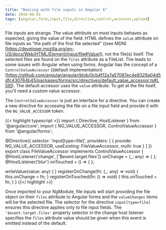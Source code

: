 ```yaml
---
title: "Dealing with file inputs in Angular 6"
date: 2018-06-01
tags: [angular,form,input,file,directive,control,accessor,upload]
---
```


File inputs are strange. The value attribute on most inputs behaves as expected, giving the value of the field. HTML defines the `value` attribute on file inputs as "the path of the first file selected" ((see MDN)[https://developer.mozilla.org/en-US/docs/Web/HTML/Element/input/file#Value]), not the file(s) itself. The selected files are found on the `files` attribute as a FileList. The leads to some issues with Angular when using forms. Angular has the concept of a `ControlValueAccessor` ((default implementation)[https://github.com/angular/angular/blob/0cb4f12a7a57087ec4e8329a04d5dfc430764b45/packages/forms/src/directives/default_value_accessor.ts#L59]). The default accessor uses the `value` attribute. To get at the file itself, you'll need a custom value accessor.

The `ControlValueAccessor` is just an interface for a directive. You can create a new directive for accessing the file on a file input field and provide it with the `NG_VALUE_ACCESSOR` token.

{{< highlight typescript >}}
import { Directive, HostListener } from '@angular/core';
import { NG_VALUE_ACCESSOR, ControlValueAccessor } from '@angular/forms';

@Directive({
  selector: 'input[type=file]',
  providers: [
    { provide: NG_VALUE_ACCESSOR, useExisting: FileValueAccessor, multi: true }
  ]
})
export class FileValueAccessor implements ControlValueAccessor {
  @HostListener('change', ['$event.target.files']) onChange = (_: any) => { };
  @HostListener('blur') onTouched = () => { };

  writeValue(value: any) { }
  registerOnChange(fn: (_: any) => void) { this.onChange = fn; }
  registerOnTouched(fn: () => void) { this.onTouched = fn; }
}
{{</ highlight >}}

Once imported to your NgModule, file inputs will start providing the file object on their `files` attribute to Angular forms and the `valueChanges` items will be the selected file. The selector for the directive `input[type=file]` ensures this directive applies only to file input fields. The `'$event.target.files'` property selector in the change host listener specifies the `files` attribute value should be given when this event is emitted instead of the default.

